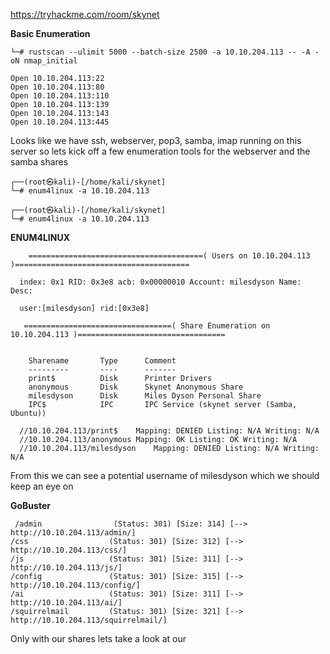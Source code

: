 https://tryhackme.com/room/skynet

**Basic Enumeration**

    └─# rustscan --ulimit 5000 --batch-size 2500 -a 10.10.204.113 -- -A -oN nmap_initial

    Open 10.10.204.113:22
    Open 10.10.204.113:80
    Open 10.10.204.113:110
    Open 10.10.204.113:139
    Open 10.10.204.113:143
    Open 10.10.204.113:445

Looks like we have ssh, webserver, pop3, samba, imap running on this server so lets kick off a few enumeration tools for the webserver and the samba shares

    ┌──(root㉿kali)-[/home/kali/skynet]
    └─# enum4linux -a 10.10.204.113              
    
    ┌──(root㉿kali)-[/home/kali/skynet]
    └─# enum4linux -a 10.10.204.113    
    
 
**ENUM4LINUX**

        =======================================( Users on 10.10.204.113 )=======================================

      index: 0x1 RID: 0x3e8 acb: 0x00000010 Account: milesdyson	Name: 	Desc: 

      user:[milesdyson] rid:[0x3e8]

       =================================( Share Enumeration on 10.10.204.113 )=================================


        Sharename       Type      Comment
        ---------       ----      -------
        print$          Disk      Printer Drivers
        anonymous       Disk      Skynet Anonymous Share
        milesdyson      Disk      Miles Dyson Personal Share
        IPC$            IPC       IPC Service (skynet server (Samba, Ubuntu))

      //10.10.204.113/print$	Mapping: DENIED Listing: N/A Writing: N/A
      //10.10.204.113/anonymous	Mapping: OK Listing: OK Writing: N/A
      //10.10.204.113/milesdyson	Mapping: DENIED Listing: N/A Writing: N/A
 
 
 From this we can see a potential username of milesdyson which we should keep an eye on
 
 **GoBuster**
 
     /admin                (Status: 301) [Size: 314] [--> http://10.10.204.113/admin/]
    /css                  (Status: 301) [Size: 312] [--> http://10.10.204.113/css/]  
    /js                   (Status: 301) [Size: 311] [--> http://10.10.204.113/js/]   
    /config               (Status: 301) [Size: 315] [--> http://10.10.204.113/config/]
    /ai                   (Status: 301) [Size: 311] [--> http://10.10.204.113/ai/]   
    /squirrelmail         (Status: 301) [Size: 321] [--> http://10.10.204.113/squirrelmail/]


Only with our shares lets take a look at our
